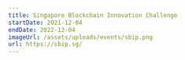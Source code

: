 ```yaml
---
title: Singapore Blockchain Innovation Challenge
startDate: 2021-12-04
endDate: 2022-12-04
imageUrl: /assets/uploads/events/sbip.png
url: https://sbip.sg/
---
```

